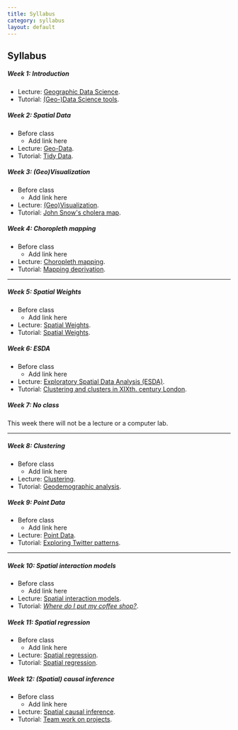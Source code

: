 ```yaml
---
title: Syllabus
category: syllabus
layout: default
---
```


## Syllabus

##### Week 1: Introduction

* Lecture: [Geographic Data Science](notes/Class_01.html).
* Tutorial: [(Geo-)Data Science tools](labs/Lab_01.html).

##### Week 2: Spatial Data

* Before class
    * Add link here
* Lecture: [Geo-Data](notes/Class_02.html).
* Tutorial: [Tidy Data](labs/Lab_02.html).

##### Week 3: (Geo)Visualization

* Before class
    * Add link here
* Lecture: [(Geo)Visualization](notes/Class_03.html).
* Tutorial: [John Snow's cholera map](labs/Lab_03.html).

##### Week 4: Choropleth mapping

* Before class
    * Add link here
* Lecture: [Choropleth mapping](notes/Class_04.html).
* Tutorial: [Mapping deprivation](labs/Lab_04.html).

-----

##### Week 5: Spatial Weights

* Before class
    * Add link here
* Lecture: [Spatial Weights](notes/Class_05.html).
* Tutorial: [Spatial Weights](labs/Lab_05.html).

##### Week 6: ESDA

* Before class
    * Add link here
* Lecture: [Exploratory Spatial Data Analysis (ESDA)](notes/Class_06.html).
* Tutorial: [Clustering and clusters in XIXth. century London](labs/Lab_06.html).

##### Week 7: No class

This week there will not be a lecture or a computer lab. 

-----

##### Week 8: Clustering

<!---
[**ASSIGNMENT 1**](assignments/task_01.html) due at Noon on Monday, January
16th-2015.
-->

* Before class
    * Add link here
* Lecture: [Clustering](notes/Class_07.html).
* Tutorial: [Geodemographic analysis](labs/Lab_07.html).

##### Week 9: Point Data

* Before class
    * Add link here
* Lecture: [Point Data](notes/Class_08.html).
* Tutorial: [Exploring Twitter patterns](labs/Lab_08.html).

-----

##### Week 10: Spatial interaction models

* Before class
    * Add link here
* Lecture: [Spatial interaction models](notes/Class_10.html).
* Tutorial: [*Where do I put my coffee shop?*](labs/Lab_10.html).


##### Week 11: Spatial regression

* Before class
    * Add link here
* Lecture: [Spatial regression](notes/Class_11.html).
* Tutorial: [Spatial regression](labs/Lab_11.html).

##### Week 12: (Spatial) causal inference

* Before class
    * Add link here
* Lecture: [Spatial causal inference](notes/Class_12.html).
* Tutorial: [Team work on projects](labs/Lab_12.html).

<!---
##### Week 13

[**ASSIGNMENT 2**](assignments/task_02.html) due at Noon on Monday, January 11th-2016.
-->
